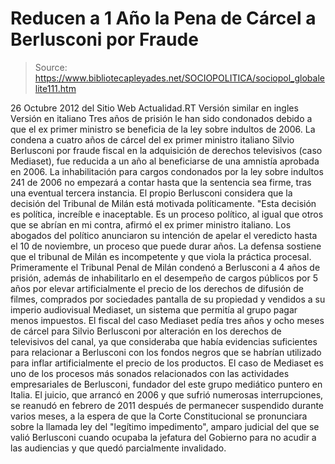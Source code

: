 # Reducen a 1 Año la Pena de Cárcel a Berlusconi por Fraude

> Source: https://www.bibliotecapleyades.net/SOCIOPOLITICA/sociopol_globalelite111.htm

26 Octubre 2012
del Sitio Web
Actualidad.RT
Versión similar en
ingles
Versión en
italiano
Tres años de prisión
le han sido condonados debido a que el ex primer
ministro
se beneficia de la ley sobre indultos de 2006.
La condena a cuatro años de
cárcel del ex primer ministro italiano
Silvio Berlusconi por fraude
fiscal en la adquisición de derechos televisivos (caso
Mediaset), fue reducida a un año al
beneficiarse de
una amnistía aprobada en
2006.
La inhabilitación para cargos condonados por la
ley sobre indultos 241 de 2006 no empezará a contar hasta que la sentencia
sea firme, tras una eventual tercera instancia.
El propio Berlusconi considera que la decisión
del Tribunal de Milán está motivada políticamente.
"Esta decisión es política, increíble e
inaceptable. Es un proceso político, al igual que otros que se abrían en
mi contra, afirmó el ex primer ministro italiano.
Los abogados del político anunciaron su
intención de apelar el veredicto hasta el 10 de noviembre, un proceso que
puede durar años.
La defensa sostiene que el tribunal de Milán es
incompetente y que viola la práctica procesal.
Primeramente el Tribunal
Penal de Milán condenó a Berlusconi a 4 años de prisión, además de
inhabilitarlo en el desempeño de cargos públicos por 5 años por elevar
artificialmente el precio de los derechos de difusión de filmes, comprados
por sociedades pantalla de su propiedad y vendidos a su
imperio audiovisual Mediaset, un sistema que permitía al grupo pagar menos impuestos.
El fiscal del caso Mediaset pedía tres años y
ocho meses de cárcel para Silvio Berlusconi por alteración en los derechos
de televisivos del canal, ya que consideraba que había evidencias
suficientes para relacionar a Berlusconi con los fondos negros que se
habrían utilizado para inflar artificialmente el precio de los productos.
El caso de Mediaset es uno de los procesos más
sonados relacionados con las
actividades empresariales de Berlusconi,
fundador del este grupo mediático puntero en Italia.
El juicio, que arrancó en 2006 y que sufrió
numerosas interrupciones, se reanudó en febrero de 2011 después de
permanecer suspendido durante varios meses, a la espera de que la Corte
Constitucional se pronunciara sobre la llamada ley del "legítimo
impedimento", amparo judicial del que se valió Berlusconi cuando ocupaba la
jefatura del Gobierno para no acudir a las audiencias y que quedó
parcialmente invalidado.
